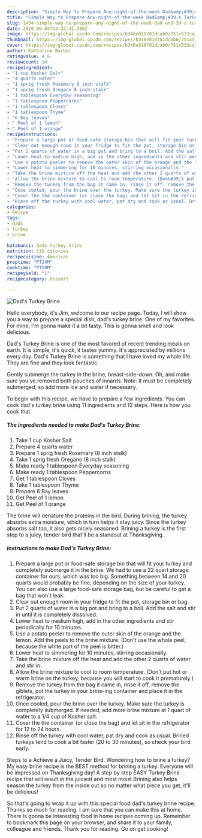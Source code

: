 ```yaml
---
description: "Simple Way to Prepare Any-night-of-the-week Dad&amp;#39;s Turkey Brine"
title: "Simple Way to Prepare Any-night-of-the-week Dad&amp;#39;s Turkey Brine"
slug: 1434-simple-way-to-prepare-any-night-of-the-week-dad-and-39-s-turkey-brine
date: 2020-09-04T14:32:41.386Z
image: https://img-global.cpcdn.com/recipes/b346e810781dcab0/751x532cq70/dads-turkey-brine-recipe-main-photo.jpg
thumbnail: https://img-global.cpcdn.com/recipes/b346e810781dcab0/751x532cq70/dads-turkey-brine-recipe-main-photo.jpg
cover: https://img-global.cpcdn.com/recipes/b346e810781dcab0/751x532cq70/dads-turkey-brine-recipe-main-photo.jpg
author: Katharine Barber
ratingvalue: 4.6
reviewcount: 14
recipeingredient:
- "1 cup Kosher Salt"
- "4 quarts water"
- "1 sprig fresh Rosemary 8 inch stalk"
- "1 sprig fresh Oregano 8 inch stalk"
- "1 tablespoon Everyday seasoning"
- "1 tablespoon Peppercorns"
- "1 tablespoon Cloves"
- "1 tablespoon Thyme"
- "6 Bay leaves"
- " Peel of 1 lemon"
- " Peel of 1 orange"
recipeinstructions:
- "Prepare a large pot or food-safe storage bin that will fit your turkey and completely submerge it in the brine. We had to use a 22 quart storage container for ours, which was too big. Something between 14 and 20 quarts would probably be fine, depending on the size of your turkey. You can also use a large food-safe storage bag, but be careful to get a bag that won&#39;t leak."
- "Clear out enough room in your fridge to fit the pot, storage bin or bag."
- "Put 2 quarts of water in a big pot and bring to a boil. Add the salt and stir in until it is completely dissolved."
- "Lower heat to medium high, add in the other ingredients and stir periodically for 10 minutes."
- "Use a potato peeler to remove the outer skin of the orange and the lemon. Add the peels to the brine mixture. (Don&#39;t use the whole peel, because the white part of the peel is bitter.)"
- "Lower heat to simmering for 10 minutes, stirring occasionally."
- "Take the brine mixture off the heat and add the other 2 quarts of water and stir in."
- "Allow the brine mixture to cool to room temperature. (Don&#39;t put hot or warm brine on the turkey, because you will start to cook it prematurely.)"
- "Remove the turkey from the bag it came in, rinse it off, remove the giblets, put the turkey in your brine-ing container and place it in the refrigerator."
- "Once cooled, pour the brine over the turkey. Make sure the turkey is completely submerged. If needed, add more brine mixture at 1 quart of water to a 1/4 cup of Kosher salt."
- "Cover the the container (or close the bag) and let sit in the refrigerator for 12 to 24 hours."
- "Rinse off the turkey with cool water, pat dry and cook as usual. Brined turkeys tend to cook a bit faster (20 to 30 minutes), so check your bird early."
categories:
- Recipe
tags:
- dads
- turkey
- brine

katakunci: dads turkey brine 
nutrition: 116 calories
recipecuisine: American
preptime: "PT24M"
cooktime: "PT59M"
recipeyield: "1"
recipecategory: Dessert

---
```



![Dad&#39;s Turkey Brine](https://img-global.cpcdn.com/recipes/b346e810781dcab0/751x532cq70/dads-turkey-brine-recipe-main-photo.jpg)

Hello everybody, it's Jim, welcome to our recipe page. Today, I will show you a way to prepare a special dish, dad&#39;s turkey brine. One of my favorites. For mine, I'm gonna make it a bit tasty. This is gonna smell and look delicious.

Dad&#39;s Turkey Brine is one of the most favored of recent trending meals on earth. It is simple, it's quick, it tastes yummy. It's appreciated by millions every day. Dad&#39;s Turkey Brine is something that I have loved my whole life. They are fine and they look fantastic.

Gently submerge the turkey in the brine, breast-side-down. Oh, and make sure you&#39;ve removed both pouches of innards. Note: It must be completely submerged, so add more ice and water if necessary.


To begin with this recipe, we have to prepare a few ingredients. You can cook dad&#39;s turkey brine using 11 ingredients and 12 steps. Here is how you cook that.

<!--inarticleads1-->

##### The ingredients needed to make Dad&#39;s Turkey Brine:

1. Take 1 cup Kosher Salt
1. Prepare 4 quarts water
1. Prepare 1 sprig fresh Rosemary (8 inch stalk)
1. Take 1 sprig fresh Oregano (8 inch stalk)
1. Make ready 1 tablespoon Everyday seasoning
1. Make ready 1 tablespoon Peppercorns
1. Get 1 tablespoon Cloves
1. Take 1 tablespoon Thyme
1. Prepare 6 Bay leaves
1. Get  Peel of 1 lemon
1. Get  Peel of 1 orange


The brine will denature the proteins in the bird. During brining, the turkey absorbs extra moisture, which in turn helps it stay juicy. Since the turkey absorbs salt too, it also gets nicely seasoned. Brining a turkey is the first step to a juicy, tender bird that&#39;ll be a standout at Thanksgiving. 

<!--inarticleads2-->

##### Instructions to make Dad&#39;s Turkey Brine:

1. Prepare a large pot or food-safe storage bin that will fit your turkey and completely submerge it in the brine. We had to use a 22 quart storage container for ours, which was too big. Something between 14 and 20 quarts would probably be fine, depending on the size of your turkey. You can also use a large food-safe storage bag, but be careful to get a bag that won&#39;t leak.
1. Clear out enough room in your fridge to fit the pot, storage bin or bag.
1. Put 2 quarts of water in a big pot and bring to a boil. Add the salt and stir in until it is completely dissolved.
1. Lower heat to medium high, add in the other ingredients and stir periodically for 10 minutes.
1. Use a potato peeler to remove the outer skin of the orange and the lemon. Add the peels to the brine mixture. (Don&#39;t use the whole peel, because the white part of the peel is bitter.)
1. Lower heat to simmering for 10 minutes, stirring occasionally.
1. Take the brine mixture off the heat and add the other 2 quarts of water and stir in.
1. Allow the brine mixture to cool to room temperature. (Don&#39;t put hot or warm brine on the turkey, because you will start to cook it prematurely.)
1. Remove the turkey from the bag it came in, rinse it off, remove the giblets, put the turkey in your brine-ing container and place it in the refrigerator.
1. Once cooled, pour the brine over the turkey. Make sure the turkey is completely submerged. If needed, add more brine mixture at 1 quart of water to a 1/4 cup of Kosher salt.
1. Cover the the container (or close the bag) and let sit in the refrigerator for 12 to 24 hours.
1. Rinse off the turkey with cool water, pat dry and cook as usual. Brined turkeys tend to cook a bit faster (20 to 30 minutes), so check your bird early.


Steps to a Achieve a Juicy, Tender Bird. Wondering how to brine a turkey? My easy brine recipe is the BEST method for brining a turkey. Everyone will be impressed on Thanksgiving day! A step by step EASY Turkey Brine recipe that will result in the juiciest and most moist Brining also helps season the turkey from the inside out so no matter what piece you get, it&#39;ll be delicious! 

So that's going to wrap it up with this special food dad&#39;s turkey brine recipe. Thanks so much for reading. I am sure that you can make this at home. There is gonna be interesting food in home recipes coming up. Remember to bookmark this page on your browser, and share it to your family, colleague and friends. Thank you for reading. Go on get cooking!
